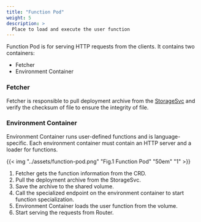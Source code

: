 ```yaml
---
title: "Function Pod"
weight: 5
description: >
  Place to load and execute the user function
---
```


Function Pod is for serving HTTP requests from the clients.
It contains two containers: 
* Fetcher
* Environment Container

### Fetcher

Fetcher is responsible to pull deployment archive from the [StorageSvc](/docs/architecture/storagesvc) and verify the checksum of file to ensure the integrity of file.

### Environment Container

Environment Container runs user-defined functions and is language-specific.
Each environment container must contain an HTTP server and a loader for functions.

{{< img "../assets/function-pod.png" "Fig.1 Function Pod" "50em" "1" >}}

1. Fetcher gets the function information from the CRD.
2. Pull the deployment archive from the StorageSvc.
3. Save the archive to the shared volume.
4. Call the specialized endpoint on the environment container to start function specialization.
5. Environment Container loads the user function from the volume.
6. Start serving the requests from Router.
